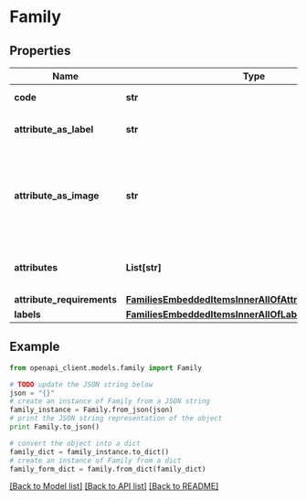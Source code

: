 # Family


## Properties
Name | Type | Description | Notes
------------ | ------------- | ------------- | -------------
**code** | **str** | Family code | 
**attribute_as_label** | **str** | Attribute code used as label | 
**attribute_as_image** | **str** | Attribute code used as the main picture in the user interface (only since v2.0) | [optional] [default to 'null']
**attributes** | **List[str]** | Attributes codes that compose the family | [optional] 
**attribute_requirements** | [**FamiliesEmbeddedItemsInnerAllOfAttributeRequirements**](FamiliesEmbeddedItemsInnerAllOfAttributeRequirements.md) |  | [optional] 
**labels** | [**FamiliesEmbeddedItemsInnerAllOfLabels**](FamiliesEmbeddedItemsInnerAllOfLabels.md) |  | [optional] 

## Example

```python
from openapi_client.models.family import Family

# TODO update the JSON string below
json = "{}"
# create an instance of Family from a JSON string
family_instance = Family.from_json(json)
# print the JSON string representation of the object
print Family.to_json()

# convert the object into a dict
family_dict = family_instance.to_dict()
# create an instance of Family from a dict
family_form_dict = family.from_dict(family_dict)
```
[[Back to Model list]](../README.md#documentation-for-models) [[Back to API list]](../README.md#documentation-for-api-endpoints) [[Back to README]](../README.md)


